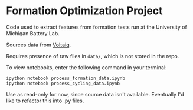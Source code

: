 # Formation Optimization Project

Code used to extract features from formation tests run at the University of Michigan Battery Lab.

Sources data from [Voltaiq](https://umichbatterylab.voltaiq.co).

Requires presence of raw files in `data/`, which is not stored in the repo.

To view notebooks, enter the following command in your terminal:

```
ipython notebook process_formation_data.ipynb
ipython notebook process_cycling_data.ipynb
```

Use as read-only for now, since source data isn't available. Eventually I'd like to refactor this into .py files.

